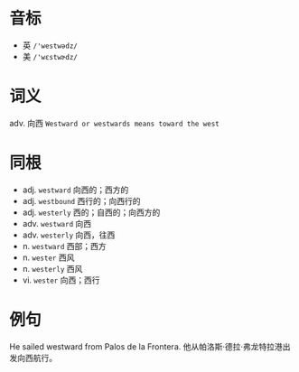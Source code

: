 # 音标

- 英 `/'westwədz/`
- 美 `/'wɛstwɚdz/`

# 词义

adv. 向西
`Westward or westwards means toward the west`

# 同根

- adj. `westward` 向西的；西方的
- adj. `westbound` 西行的；向西行的
- adj. `westerly` 西的；自西的；向西方的
- adv. `westward` 向西
- adv. `westerly` 向西，往西
- n. `westward` 西部；西方
- n. `wester` 西风
- n. `westerly` 西风
- vi. `wester` 向西；西行

# 例句

He sailed westward from Palos de la Frontera.
他从帕洛斯·德拉·弗龙特拉港出发向西航行。


